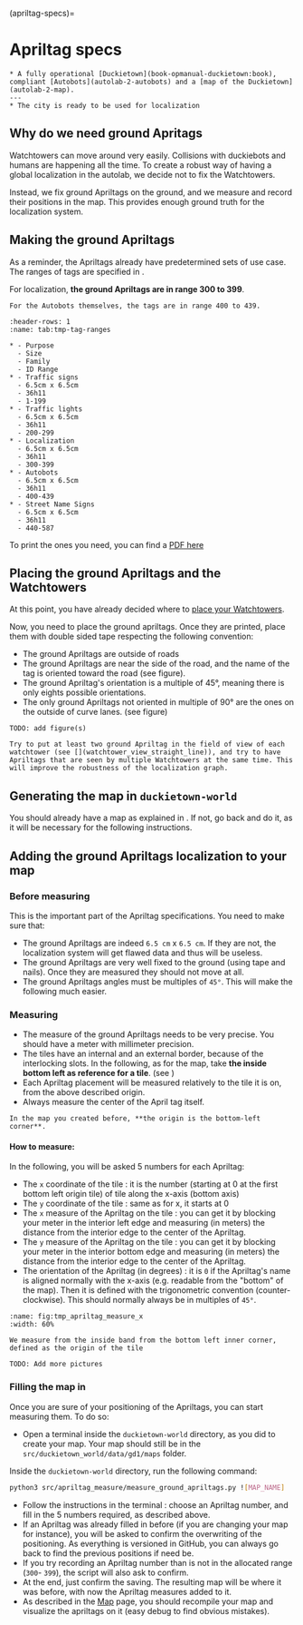 (apriltag-specs)=
# Apriltag specs

```{needget}
* A fully operational [Duckietown](book-opmanual-duckietown:book), compliant [Autobots](autolab-2-autobots) and a [map of the Duckietown](autolab-2-map).
---
* The city is ready to be used for localization
```

## Why do we need ground Apritags

Watchtowers can move around very easily. Collisions with duckiebots and humans are happening all the time. To create a robust way of having a global localization in the autolab, we decide not to fix the Watchtowers.

Instead, we fix ground Apriltags on the ground, and we measure and record their positions in the map. This provides enough ground truth for the localization system.

## Making the ground Apriltags

As a reminder, the Apriltags already have predetermined sets of use case. The ranges of tags are specified in [](tab:tmp-tag-ranges).

For localization, **the ground Apriltags are in range 300 to 399**.

```{note}
For the Autobots themselves, the tags are in range 400 to 439. 
```

```{list-table} Apriltag ID ranges
:header-rows: 1
:name: tab:tmp-tag-ranges

* - Purpose
  - Size
  - Family
  - ID Range
* - Traffic signs
  - 6.5cm x 6.5cm
  - 36h11
  - 1-199
* - Traffic lights
  - 6.5cm x 6.5cm
  - 36h11
  - 200-299
* - Localization
  - 6.5cm x 6.5cm
  - 36h11
  - 300-399
* - Autobots
  - 6.5cm x 6.5cm
  - 36h11
  - 400-439
* - Street Name Signs
  - 6.5cm x 6.5cm
  - 36h11
  - 440-587
```

To print the ones you need, you can find a [PDF here](https://github.com/duckietown/docs-resources_autolab/blob/daffy/AprilTags/AprilTags_localization_ID300-399.pdf) 

## Placing the ground Apriltags and the Watchtowers

At this point, you have already decided where to [place your Watchtowers](localization-watchtowers-placement).

Now, you need to place the ground apriltags. Once they are printed, place them with double sided tape respecting the following convention:

* The ground Apriltags are outside of roads
* The ground Apriltags are near the side of the road, and the name of the tag is oriented toward the road (see figure).
* The ground Apriltag's orientation is a multiple of 45°, meaning there is only eights possible orientations.
* The only ground Apriltags not oriented in multiple of 90° are the ones on the outside of curve lanes. (see figure)

```{todo}
TODO: add figure(s)
```

```{tip}
Try to put at least two ground Apriltag in the field of view of each watchtower (see [](watchtower_view_straight_line)), and try to have Apriltags that are seen by multiple Watchtowers at the same time. This will improve the robustness of the localization graph.
```
## Generating the map in `duckietown-world`

You should already have a map as explained in [](autolab-2-map). If not, go back and do it, as it will be necessary for the following instructions.

## Adding the ground Apriltags localization to your map

### Before measuring

This is the important part of the Apriltag specifications. You need to make sure that:

* The ground Apriltags are indeed `6.5 cm` x `6.5 cm`. If they are not, the localization system will get flawed data and thus will be useless.
* The ground Apriltags are very well fixed to the ground (using tape and nails). Once they are measured they should not move at all.
* The ground Apriltags angles must be multiples of `45°`. This will make the following much easier.

### Measuring

* The measure of the ground Apriltags needs to be very precise. You should have a meter with millimeter precision.
* The tiles have an internal and an external border, because of the interlocking slots. In the following, as for the map, take **the inside bottom left as reference for a tile**. (see [](fig:tmp_apriltag_measure_x))
* Each Apriltag placement will be measured relatively to the tile it is on, from the above described origin.
* Always measure the center of the April tag itself.

```{attention}
In the map you created before, **the origin is the bottom-left corner**.
```
#### How to measure:

In the following, you will be asked 5 numbers for each Apriltag:

* The `x` coordinate of the tile : it is the number (starting at 0 at the first bottom left origin tile) of tile along the x-axis (bottom axis)
* The `y` coordinate of the tile : same as for x, it starts at 0
* The `x` measure of the Apriltag on the tile : you can get it by blocking your meter in the interior left edge and measuring (in meters) the distance from the interior edge to the center of the Apriltag.
* The `y` measure of the Apriltag on the tile : you can get it by blocking your meter in the interior bottom edge and measuring (in meters) the distance from the interior edge to the center of the Apriltag.
* The orientation of the Apriltag (in degrees) : it is `0` if the Apriltag's name is aligned normally with the x-axis (e.g. readable from the "bottom" of the map). Then it is defined with the trigonometric convention (counter-clockwise). This should normally always be in multiples of `45°`.


```{figure} ./_images/apriltag_measure_x.png
:name: fig:tmp_apriltag_measure_x
:width: 60%

We measure from the inside band from the bottom left inner corner, defined as the origin of the tile
```

```{todo}
TODO: Add more pictures
```

### Filling the map in

Once you are sure of your positioning of the Apriltags, you can start measuring them. To do so:

* Open a terminal inside the `duckietown-world` directory, as you did to create your map. Your map should still be in the `src/duckietown_world/data/gd1/maps` folder.

Inside the `duckietown-world` directory, run the following command:

```bash
python3 src/apriltag_measure/measure_ground_apriltags.py ![MAP_NAME]
```

* Follow the instructions in the terminal : choose an Apriltag number, and fill in the 5 numbers required, as described above.
* If an Apriltag was already filled in before (if you are changing your map for instance), you will be asked to confirm the overwriting of the positioning. As everything is versioned in GitHub, you can always go back to find the previous positions if need be.
* If you try recording an Apriltag number than is not in the allocated range (`300`- `399`), the script will also ask to confirm.
* At the end, just confirm the saving. The resulting map will be where it was before, with now the Apriltag measures added to it.
* As described in the [Map](autolab-2-map) page, you should recompile your map and visualize the apriltags on it (easy debug to find obvious mistakes).

